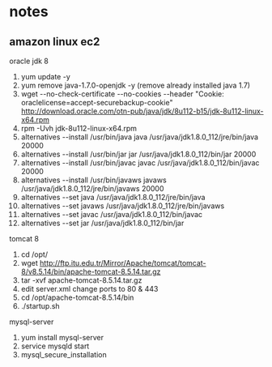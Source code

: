 # notes
amazon linux ec2
------------------
oracle jdk 8

1. yum update -y
2. yum remove java-1.7.0-openjdk -y (remove already installed java 1.7)
3. wget --no-check-certificate --no-cookies --header "Cookie: oraclelicense=accept-securebackup-cookie" http://download.oracle.com/otn-pub/java/jdk/8u112-b15/jdk-8u112-linux-x64.rpm
4. rpm -Uvh jdk-8u112-linux-x64.rpm
5. alternatives --install /usr/bin/java java /usr/java/jdk1.8.0_112/jre/bin/java 20000
6. alternatives --install /usr/bin/jar jar /usr/java/jdk1.8.0_112/bin/jar 20000
7. alternatives --install /usr/bin/javac javac /usr/java/jdk1.8.0_112/bin/javac 20000
8. alternatives --install /usr/bin/javaws javaws /usr/java/jdk1.8.0_112/jre/bin/javaws 20000
9. alternatives --set java /usr/java/jdk1.8.0_112/jre/bin/java
10. alternatives --set javaws /usr/java/jdk1.8.0_112/jre/bin/javaws
11. alternatives --set javac /usr/java/jdk1.8.0_112/bin/javac
12. alternatives --set jar /usr/java/jdk1.8.0_112/bin/jar


tomcat 8

1. cd /opt/
2. wget http://ftp.itu.edu.tr/Mirror/Apache/tomcat/tomcat-8/v8.5.14/bin/apache-tomcat-8.5.14.tar.gz
3. tar -xvf apache-tomcat-8.5.14.tar.gz
4. edit server.xml change ports to 80 & 443
5. cd /opt/apache-tomcat-8.5.14/bin
6. ./startup.sh 

mysql-server

1. yum install mysql-server
2. service mysqld start
3. mysql_secure_installation


